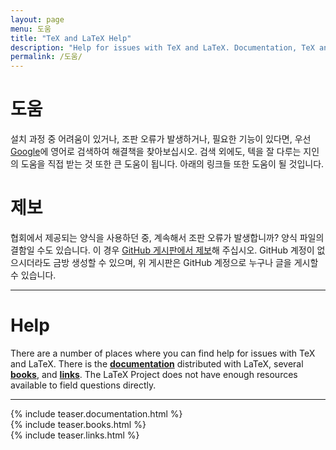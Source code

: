 ```yaml
---
layout: page
menu: 도움
title: "TeX and LaTeX Help"
description: "Help for issues with TeX and LaTeX. Documentation, TeX and LaTeX books, links to TeX and LaTeX forums, communities and question and answer websites."
permalink: /도움/
---
```

<div class="row">
  <div class="col cell1of2">
    <h1>도움</h1>
    설치 과정 중 어려움이 있거나, 조판 오류가 발생하거나, 필요한 기능이 있다면,
    우선 <a href="https://google.com">Google</a>에 영어로 검색하여 해결책을 찾아보십시오.
    검색 외에도, 텍을 잘 다루는 지인의 도움을 직접 받는 것 또한 큰 도움이 됩니다.
    아래의 링크들 또한 도움이 될 것입니다.
  </div>
  <div class="col cell1of2 news">
    <h1>제보</h1>
    협회에서 제공되는 양식을 사용하던 중, 계속해서 조판 오류가 발생합니까? 양식 파일의 결함일 수도 있습니다.
    이 경우 <a href="https://github.com/gshslatexintro/gshslatexintro/issues">GitHub 게시판에서 제보</a>해 주십시오.
    GitHub 계정이 없으시더라도 금방 생성할 수 있으며, 위 게시판은 GitHub 계정으로 누구나 글을 게시할 수 있습니다.
  </div>
</div>
<hr>

# Help

There are a number of places where you can find help for issues with TeX and LaTeX. There is the **[documentation]({{site.baseurl}}/help/documentation/)**  distributed with LaTeX, several **[books]({{site.baseurl}}/help/books/)**, and **[links]({{site.baseurl}}/help/links/)**. The LaTeX Project does not have enough resources available to field questions directly.

<hr>
<div class="row teaser">
  <section class="col cell1of3">{% include teaser.documentation.html %}</section>
  <section class="col cell1of3">{% include teaser.books.html %}</section>
  <section class="col cell1of3">{% include teaser.links.html %}</section>
</div>
